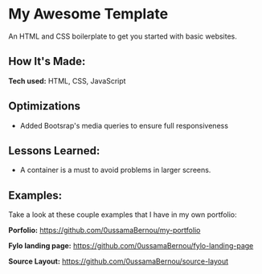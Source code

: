 # My Awesome Template

An HTML and CSS boilerplate to get you started with basic websites.

## How It's Made:

**Tech used:** HTML, CSS, JavaScript

## Optimizations

- Added Bootsrap's media queries to ensure full responsiveness

## Lessons Learned:

- A container is a must to avoid problems in larger screens.

## Examples:

Take a look at these couple examples that I have in my own portfolio:

**Porfolio:** https://github.com/0ussamaBernou/my-portfolio

**Fylo landing page:** https://github.com/0ussamaBernou/fylo-landing-page

**Source Layout:** https://github.com/0ussamaBernou/source-layout
